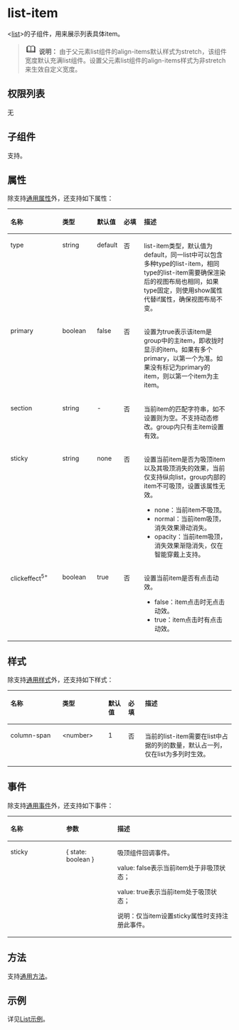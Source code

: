 # list-item<a name="ZH-CN_TOPIC_0000001209412123"></a>

<[list](js-components-container-list.md)\>的子组件，用来展示列表具体item。

>![](../../public_sys-resources/icon-note.gif) **说明：** 
>由于父元素list组件的align-items默认样式为stretch，该组件宽度默认充满list组件。设置父元素list组件的align-items样式为非stretch来生效自定义宽度。

## 权限列表<a name="zh-cn_topic_0000001127125046_section11257113618419"></a>

无

## 子组件<a name="zh-cn_topic_0000001127125046_section9288143101012"></a>

支持。

## 属性<a name="zh-cn_topic_0000001127125046_section2907183951110"></a>

除支持[通用属性](js-components-common-attributes.md)外，还支持如下属性：

<a name="zh-cn_topic_0000001127125046_table1868413436126"></a>
<table><thead align="left"><tr id="zh-cn_topic_0000001127125046_row7684164319127"><th class="cellrowborder" valign="top" width="23.119999999999997%" id="mcps1.1.6.1.1"><p id="zh-cn_topic_0000001127125046_zh-cn_topic_0000001058340523_a9ba8c579217b4b8b841b035f1d28b20e"><a name="zh-cn_topic_0000001127125046_zh-cn_topic_0000001058340523_a9ba8c579217b4b8b841b035f1d28b20e"></a><a name="zh-cn_topic_0000001127125046_zh-cn_topic_0000001058340523_a9ba8c579217b4b8b841b035f1d28b20e"></a>名称</p>
</th>
<th class="cellrowborder" valign="top" width="15.479999999999999%" id="mcps1.1.6.1.2"><p id="zh-cn_topic_0000001127125046_zh-cn_topic_0000001058340523_a633002333b024497914a4b172446f14e"><a name="zh-cn_topic_0000001127125046_zh-cn_topic_0000001058340523_a633002333b024497914a4b172446f14e"></a><a name="zh-cn_topic_0000001127125046_zh-cn_topic_0000001058340523_a633002333b024497914a4b172446f14e"></a>类型</p>
</th>
<th class="cellrowborder" valign="top" width="11.76%" id="mcps1.1.6.1.3"><p id="zh-cn_topic_0000001127125046_zh-cn_topic_0000001058340523_a4950f7884c6540b9ad523ac34657d952"><a name="zh-cn_topic_0000001127125046_zh-cn_topic_0000001058340523_a4950f7884c6540b9ad523ac34657d952"></a><a name="zh-cn_topic_0000001127125046_zh-cn_topic_0000001058340523_a4950f7884c6540b9ad523ac34657d952"></a>默认值</p>
</th>
<th class="cellrowborder" valign="top" width="9.08%" id="mcps1.1.6.1.4"><p id="zh-cn_topic_0000001127125046_p3684134381211"><a name="zh-cn_topic_0000001127125046_p3684134381211"></a><a name="zh-cn_topic_0000001127125046_p3684134381211"></a>必填</p>
</th>
<th class="cellrowborder" valign="top" width="40.56%" id="mcps1.1.6.1.5"><p id="zh-cn_topic_0000001127125046_zh-cn_topic_0000001058340523_a1313564aa9404a338447087d5918c17d"><a name="zh-cn_topic_0000001127125046_zh-cn_topic_0000001058340523_a1313564aa9404a338447087d5918c17d"></a><a name="zh-cn_topic_0000001127125046_zh-cn_topic_0000001058340523_a1313564aa9404a338447087d5918c17d"></a>描述</p>
</th>
</tr>
</thead>
<tbody><tr id="zh-cn_topic_0000001127125046_row14827156171315"><td class="cellrowborder" valign="top" width="23.119999999999997%" headers="mcps1.1.6.1.1 "><p id="zh-cn_topic_0000001127125046_p2095581381314"><a name="zh-cn_topic_0000001127125046_p2095581381314"></a><a name="zh-cn_topic_0000001127125046_p2095581381314"></a>type</p>
</td>
<td class="cellrowborder" valign="top" width="15.479999999999999%" headers="mcps1.1.6.1.2 "><p id="zh-cn_topic_0000001127125046_p1956151315137"><a name="zh-cn_topic_0000001127125046_p1956151315137"></a><a name="zh-cn_topic_0000001127125046_p1956151315137"></a>string</p>
</td>
<td class="cellrowborder" valign="top" width="11.76%" headers="mcps1.1.6.1.3 "><p id="zh-cn_topic_0000001127125046_p8956111351319"><a name="zh-cn_topic_0000001127125046_p8956111351319"></a><a name="zh-cn_topic_0000001127125046_p8956111351319"></a>default</p>
</td>
<td class="cellrowborder" valign="top" width="9.08%" headers="mcps1.1.6.1.4 "><p id="zh-cn_topic_0000001127125046_p14956141314133"><a name="zh-cn_topic_0000001127125046_p14956141314133"></a><a name="zh-cn_topic_0000001127125046_p14956141314133"></a>否</p>
</td>
<td class="cellrowborder" valign="top" width="40.56%" headers="mcps1.1.6.1.5 "><p id="zh-cn_topic_0000001127125046_p1595671312135"><a name="zh-cn_topic_0000001127125046_p1595671312135"></a><a name="zh-cn_topic_0000001127125046_p1595671312135"></a>list-item类型，默认值为default，同一list中可以包含多种type的list-item，相同type的list-item需要确保渲染后的视图布局也相同，如果type固定，则使用show属性代替if属性，确保视图布局不变。</p>
</td>
</tr>
<tr id="zh-cn_topic_0000001127125046_row182818671318"><td class="cellrowborder" valign="top" width="23.119999999999997%" headers="mcps1.1.6.1.1 "><p id="zh-cn_topic_0000001127125046_p209561313171315"><a name="zh-cn_topic_0000001127125046_p209561313171315"></a><a name="zh-cn_topic_0000001127125046_p209561313171315"></a>primary</p>
</td>
<td class="cellrowborder" valign="top" width="15.479999999999999%" headers="mcps1.1.6.1.2 "><p id="zh-cn_topic_0000001127125046_p195631313131"><a name="zh-cn_topic_0000001127125046_p195631313131"></a><a name="zh-cn_topic_0000001127125046_p195631313131"></a>boolean</p>
</td>
<td class="cellrowborder" valign="top" width="11.76%" headers="mcps1.1.6.1.3 "><p id="zh-cn_topic_0000001127125046_p7956181316134"><a name="zh-cn_topic_0000001127125046_p7956181316134"></a><a name="zh-cn_topic_0000001127125046_p7956181316134"></a>false</p>
</td>
<td class="cellrowborder" valign="top" width="9.08%" headers="mcps1.1.6.1.4 "><p id="zh-cn_topic_0000001127125046_p1895681321315"><a name="zh-cn_topic_0000001127125046_p1895681321315"></a><a name="zh-cn_topic_0000001127125046_p1895681321315"></a>否</p>
</td>
<td class="cellrowborder" valign="top" width="40.56%" headers="mcps1.1.6.1.5 "><p id="zh-cn_topic_0000001127125046_p995671314134"><a name="zh-cn_topic_0000001127125046_p995671314134"></a><a name="zh-cn_topic_0000001127125046_p995671314134"></a>设置为true表示该item是group中的主item，即收拢时显示的item。如果有多个primary，以第一个为准。如果没有标记为primary的item，则以第一个item为主item。</p>
</td>
</tr>
<tr id="zh-cn_topic_0000001127125046_row16295321132"><td class="cellrowborder" valign="top" width="23.119999999999997%" headers="mcps1.1.6.1.1 "><p id="zh-cn_topic_0000001127125046_p16956101311310"><a name="zh-cn_topic_0000001127125046_p16956101311310"></a><a name="zh-cn_topic_0000001127125046_p16956101311310"></a>section</p>
</td>
<td class="cellrowborder" valign="top" width="15.479999999999999%" headers="mcps1.1.6.1.2 "><p id="zh-cn_topic_0000001127125046_p195611135133"><a name="zh-cn_topic_0000001127125046_p195611135133"></a><a name="zh-cn_topic_0000001127125046_p195611135133"></a>string</p>
</td>
<td class="cellrowborder" valign="top" width="11.76%" headers="mcps1.1.6.1.3 "><p id="zh-cn_topic_0000001127125046_p209561413191315"><a name="zh-cn_topic_0000001127125046_p209561413191315"></a><a name="zh-cn_topic_0000001127125046_p209561413191315"></a>-</p>
</td>
<td class="cellrowborder" valign="top" width="9.08%" headers="mcps1.1.6.1.4 "><p id="zh-cn_topic_0000001127125046_p20956111318130"><a name="zh-cn_topic_0000001127125046_p20956111318130"></a><a name="zh-cn_topic_0000001127125046_p20956111318130"></a>否</p>
</td>
<td class="cellrowborder" valign="top" width="40.56%" headers="mcps1.1.6.1.5 "><p id="zh-cn_topic_0000001127125046_p2956161391313"><a name="zh-cn_topic_0000001127125046_p2956161391313"></a><a name="zh-cn_topic_0000001127125046_p2956161391313"></a>当前item的匹配字符串，如不设置则为空。不支持动态修改。group内只有主item设置有效。</p>
</td>
</tr>
<tr id="zh-cn_topic_0000001127125046_row1629515214134"><td class="cellrowborder" valign="top" width="23.119999999999997%" headers="mcps1.1.6.1.1 "><p id="zh-cn_topic_0000001127125046_p2095641311138"><a name="zh-cn_topic_0000001127125046_p2095641311138"></a><a name="zh-cn_topic_0000001127125046_p2095641311138"></a>sticky</p>
</td>
<td class="cellrowborder" valign="top" width="15.479999999999999%" headers="mcps1.1.6.1.2 "><p id="zh-cn_topic_0000001127125046_p6957141317138"><a name="zh-cn_topic_0000001127125046_p6957141317138"></a><a name="zh-cn_topic_0000001127125046_p6957141317138"></a>string</p>
</td>
<td class="cellrowborder" valign="top" width="11.76%" headers="mcps1.1.6.1.3 "><p id="zh-cn_topic_0000001127125046_p295771313131"><a name="zh-cn_topic_0000001127125046_p295771313131"></a><a name="zh-cn_topic_0000001127125046_p295771313131"></a>none</p>
</td>
<td class="cellrowborder" valign="top" width="9.08%" headers="mcps1.1.6.1.4 "><p id="zh-cn_topic_0000001127125046_p199571613151311"><a name="zh-cn_topic_0000001127125046_p199571613151311"></a><a name="zh-cn_topic_0000001127125046_p199571613151311"></a>否</p>
</td>
<td class="cellrowborder" valign="top" width="40.56%" headers="mcps1.1.6.1.5 "><p id="zh-cn_topic_0000001127125046_p29571313131310"><a name="zh-cn_topic_0000001127125046_p29571313131310"></a><a name="zh-cn_topic_0000001127125046_p29571313131310"></a>设置当前item是否为吸顶item以及其吸顶消失的效果，当前仅支持纵向list，group内部的item不可吸顶，设置该属性无效。</p>
<a name="zh-cn_topic_0000001127125046_ul69572137130"></a><a name="zh-cn_topic_0000001127125046_ul69572137130"></a><ul id="zh-cn_topic_0000001127125046_ul69572137130"><li>none：当前item不吸顶。</li><li>normal：当前item吸顶，消失效果滑动消失。</li><li>opacity：当前item吸顶，消失效果渐隐消失，仅在智能穿戴上支持。</li></ul>
</td>
</tr>
<tr id="zh-cn_topic_0000001127125046_row6359185421211"><td class="cellrowborder" valign="top" width="23.119999999999997%" headers="mcps1.1.6.1.1 "><p id="zh-cn_topic_0000001127125046_p109577139132"><a name="zh-cn_topic_0000001127125046_p109577139132"></a><a name="zh-cn_topic_0000001127125046_p109577139132"></a>clickeffect<sup id="zh-cn_topic_0000001127125046_sup1375415364114"><a name="zh-cn_topic_0000001127125046_sup1375415364114"></a><a name="zh-cn_topic_0000001127125046_sup1375415364114"></a>5+</sup></p>
</td>
<td class="cellrowborder" valign="top" width="15.479999999999999%" headers="mcps1.1.6.1.2 "><p id="zh-cn_topic_0000001127125046_p9957161341310"><a name="zh-cn_topic_0000001127125046_p9957161341310"></a><a name="zh-cn_topic_0000001127125046_p9957161341310"></a>boolean</p>
</td>
<td class="cellrowborder" valign="top" width="11.76%" headers="mcps1.1.6.1.3 "><p id="zh-cn_topic_0000001127125046_p99571013181316"><a name="zh-cn_topic_0000001127125046_p99571013181316"></a><a name="zh-cn_topic_0000001127125046_p99571013181316"></a>true</p>
</td>
<td class="cellrowborder" valign="top" width="9.08%" headers="mcps1.1.6.1.4 "><p id="zh-cn_topic_0000001127125046_p139571513121313"><a name="zh-cn_topic_0000001127125046_p139571513121313"></a><a name="zh-cn_topic_0000001127125046_p139571513121313"></a>否</p>
</td>
<td class="cellrowborder" valign="top" width="40.56%" headers="mcps1.1.6.1.5 "><p id="zh-cn_topic_0000001127125046_p99581613141313"><a name="zh-cn_topic_0000001127125046_p99581613141313"></a><a name="zh-cn_topic_0000001127125046_p99581613141313"></a>设置当前item是否有点击动效。</p>
<a name="zh-cn_topic_0000001127125046_ul1958513101318"></a><a name="zh-cn_topic_0000001127125046_ul1958513101318"></a><ul id="zh-cn_topic_0000001127125046_ul1958513101318"><li>false：item点击时无点击动效。</li><li>true：item点击时有点击动效。</li></ul>
</td>
</tr>
</tbody>
</table>

## 样式<a name="zh-cn_topic_0000001127125046_section5775351116"></a>

除支持[通用样式](js-components-common-styles.md)外，还支持如下样式：

<a name="zh-cn_topic_0000001127125046_table164819331216"></a>
<table><thead align="left"><tr id="zh-cn_topic_0000001127125046_row1548217331922"><th class="cellrowborder" valign="top" width="23.11768823117688%" id="mcps1.1.6.1.1"><p id="zh-cn_topic_0000001127125046_p19482733426"><a name="zh-cn_topic_0000001127125046_p19482733426"></a><a name="zh-cn_topic_0000001127125046_p19482733426"></a>名称</p>
</th>
<th class="cellrowborder" valign="top" width="20.477952204779523%" id="mcps1.1.6.1.2"><p id="zh-cn_topic_0000001127125046_p174821332212"><a name="zh-cn_topic_0000001127125046_p174821332212"></a><a name="zh-cn_topic_0000001127125046_p174821332212"></a>类型</p>
</th>
<th class="cellrowborder" valign="top" width="8.869113088691131%" id="mcps1.1.6.1.3"><p id="zh-cn_topic_0000001127125046_p1948203319214"><a name="zh-cn_topic_0000001127125046_p1948203319214"></a><a name="zh-cn_topic_0000001127125046_p1948203319214"></a>默认值</p>
</th>
<th class="cellrowborder" valign="top" width="7.519248075192481%" id="mcps1.1.6.1.4"><p id="zh-cn_topic_0000001127125046_p1482733627"><a name="zh-cn_topic_0000001127125046_p1482733627"></a><a name="zh-cn_topic_0000001127125046_p1482733627"></a>必填</p>
</th>
<th class="cellrowborder" valign="top" width="40.01599840015999%" id="mcps1.1.6.1.5"><p id="zh-cn_topic_0000001127125046_p1348213331227"><a name="zh-cn_topic_0000001127125046_p1348213331227"></a><a name="zh-cn_topic_0000001127125046_p1348213331227"></a>描述</p>
</th>
</tr>
</thead>
<tbody><tr id="zh-cn_topic_0000001127125046_row124821733120"><td class="cellrowborder" valign="top" width="23.11768823117688%" headers="mcps1.1.6.1.1 "><p id="zh-cn_topic_0000001127125046_p34821331428"><a name="zh-cn_topic_0000001127125046_p34821331428"></a><a name="zh-cn_topic_0000001127125046_p34821331428"></a>column-span</p>
</td>
<td class="cellrowborder" valign="top" width="20.477952204779523%" headers="mcps1.1.6.1.2 "><p id="zh-cn_topic_0000001127125046_p24823331213"><a name="zh-cn_topic_0000001127125046_p24823331213"></a><a name="zh-cn_topic_0000001127125046_p24823331213"></a>&lt;number&gt;</p>
</td>
<td class="cellrowborder" valign="top" width="8.869113088691131%" headers="mcps1.1.6.1.3 "><p id="zh-cn_topic_0000001127125046_p1848211334211"><a name="zh-cn_topic_0000001127125046_p1848211334211"></a><a name="zh-cn_topic_0000001127125046_p1848211334211"></a>1</p>
</td>
<td class="cellrowborder" valign="top" width="7.519248075192481%" headers="mcps1.1.6.1.4 "><p id="zh-cn_topic_0000001127125046_p14482133318219"><a name="zh-cn_topic_0000001127125046_p14482133318219"></a><a name="zh-cn_topic_0000001127125046_p14482133318219"></a>否</p>
</td>
<td class="cellrowborder" valign="top" width="40.01599840015999%" headers="mcps1.1.6.1.5 "><p id="zh-cn_topic_0000001127125046_p24821933921"><a name="zh-cn_topic_0000001127125046_p24821933921"></a><a name="zh-cn_topic_0000001127125046_p24821933921"></a>当前的list-item需要在list中占据的列的数量，默认占一列，仅在list为多列时生效。</p>
</td>
</tr>
</tbody>
</table>

## 事件<a name="zh-cn_topic_0000001127125046_section1948820711216"></a>

除支持[通用事件](js-components-common-events.md)外，还支持如下事件：

<a name="zh-cn_topic_0000001127125046_table7489127521"></a>
<table><thead align="left"><tr id="zh-cn_topic_0000001127125046_row848957922"><th class="cellrowborder" valign="top" width="24.852485248524854%" id="mcps1.1.4.1.1"><p id="zh-cn_topic_0000001127125046_p748914712220"><a name="zh-cn_topic_0000001127125046_p748914712220"></a><a name="zh-cn_topic_0000001127125046_p748914712220"></a>名称</p>
</th>
<th class="cellrowborder" valign="top" width="22.82228222822282%" id="mcps1.1.4.1.2"><p id="zh-cn_topic_0000001127125046_p194899713219"><a name="zh-cn_topic_0000001127125046_p194899713219"></a><a name="zh-cn_topic_0000001127125046_p194899713219"></a>参数</p>
</th>
<th class="cellrowborder" valign="top" width="52.32523252325233%" id="mcps1.1.4.1.3"><p id="zh-cn_topic_0000001127125046_p14489471229"><a name="zh-cn_topic_0000001127125046_p14489471229"></a><a name="zh-cn_topic_0000001127125046_p14489471229"></a>描述</p>
</th>
</tr>
</thead>
<tbody><tr id="zh-cn_topic_0000001127125046_row14891075219"><td class="cellrowborder" valign="top" width="24.852485248524854%" headers="mcps1.1.4.1.1 "><p id="zh-cn_topic_0000001127125046_p124898715214"><a name="zh-cn_topic_0000001127125046_p124898715214"></a><a name="zh-cn_topic_0000001127125046_p124898715214"></a>sticky</p>
</td>
<td class="cellrowborder" valign="top" width="22.82228222822282%" headers="mcps1.1.4.1.2 "><p id="zh-cn_topic_0000001127125046_p048977429"><a name="zh-cn_topic_0000001127125046_p048977429"></a><a name="zh-cn_topic_0000001127125046_p048977429"></a>{ state: boolean }</p>
</td>
<td class="cellrowborder" valign="top" width="52.32523252325233%" headers="mcps1.1.4.1.3 "><p id="zh-cn_topic_0000001127125046_p3489773215"><a name="zh-cn_topic_0000001127125046_p3489773215"></a><a name="zh-cn_topic_0000001127125046_p3489773215"></a>吸顶组件回调事件。</p>
<p id="zh-cn_topic_0000001127125046_p44891171220"><a name="zh-cn_topic_0000001127125046_p44891171220"></a><a name="zh-cn_topic_0000001127125046_p44891171220"></a>value: false表示当前item处于非吸顶状态；</p>
<p id="zh-cn_topic_0000001127125046_p74892071427"><a name="zh-cn_topic_0000001127125046_p74892071427"></a><a name="zh-cn_topic_0000001127125046_p74892071427"></a>value: true表示当前item处于吸顶状态；</p>
<p id="zh-cn_topic_0000001127125046_p74895716210"><a name="zh-cn_topic_0000001127125046_p74895716210"></a><a name="zh-cn_topic_0000001127125046_p74895716210"></a>说明：仅当item设置sticky属性时支持注册此事件。</p>
</td>
</tr>
</tbody>
</table>

## 方法<a name="zh-cn_topic_0000001127125046_section2279124532420"></a>

支持[通用方法](js-components-common-methods.md)。

## 示例<a name="zh-cn_topic_0000001127125046_section634316188515"></a>

详见[List示例](js-components-container-list.md#zh-cn_topic_0000001127284836_section24931424488)。


